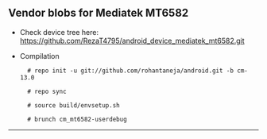 Vendor blobs for Mediatek MT6582
---------------

* Check device tree here:
https://github.com/RezaT4795/android_device_mediatek_mt6582.git

* Compilation

        # repo init -u git://github.com/rohantaneja/android.git -b cm-13.0
        
        # repo sync
        
        # source build/envsetup.sh
        
        # brunch cm_mt6582-userdebug

---------------

